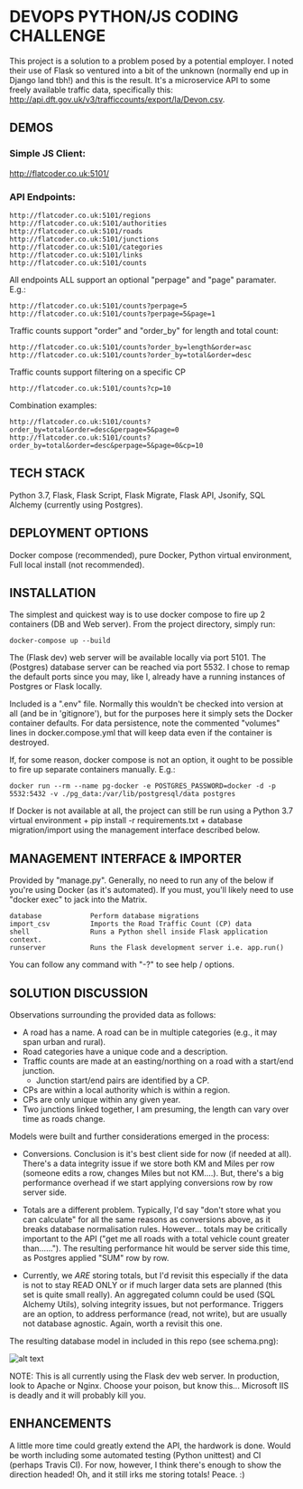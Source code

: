 # DEVOPS PYTHON/JS CODING CHALLENGE

This project is a solution to a problem posed by a potential employer.  I noted their use of Flask so ventured into a bit of the unknown (normally end up in Django land tbh!) and this is the result.  It's a microservice API to some freely available traffic data, specifically this: http://api.dft.gov.uk/v3/trafficcounts/export/la/Devon.csv.

## DEMOS

### Simple JS Client:

http://flatcoder.co.uk:5101/

### API Endpoints:

	http://flatcoder.co.uk:5101/regions
	http://flatcoder.co.uk:5101/authorities
	http://flatcoder.co.uk:5101/roads
	http://flatcoder.co.uk:5101/junctions
	http://flatcoder.co.uk:5101/categories
	http://flatcoder.co.uk:5101/links
	http://flatcoder.co.uk:5101/counts

All endpoints ALL support an optional "perpage" and "page" paramater.  E.g.:

	http://flatcoder.co.uk:5101/counts?perpage=5
	http://flatcoder.co.uk:5101/counts?perpage=5&page=1

Traffic counts support "order" and "order_by" for length and total count:

	http://flatcoder.co.uk:5101/counts?order_by=length&order=asc
	http://flatcoder.co.uk:5101/counts?order_by=total&order=desc

Traffic counts support filtering on a specific CP

	http://flatcoder.co.uk:5101/counts?cp=10

Combination examples:

	http://flatcoder.co.uk:5101/counts?order_by=total&order=desc&perpage=5&page=0
	http://flatcoder.co.uk:5101/counts?order_by=total&order=desc&perpage=5&page=0&cp=10

## TECH STACK

Python 3.7, Flask, Flask Script, Flask Migrate, Flask API, Jsonify, SQL Alchemy (currently using Postgres).

## DEPLOYMENT OPTIONS

Docker compose (recommended), pure Docker, Python virtual environment, Full local install (not recommended).

## INSTALLATION

The simplest and quickest way is to use docker compose to fire up 2 containers (DB and Web server).  From the project directory, simply run:

    docker-compose up --build

The (Flask dev) web server will be available locally via port 5101.  The (Postgres) database server can be reached via port 5532.  I chose to remap the default ports since you may, like I, already have a running instances of Postgres or Flask locally.

Included is a ".env" file.  Normally this wouldn't be checked into version at all (and be in 'gitignore'), but for the purposes here it simply sets the Docker container defaults. For data persistence, note the commented "volumes" lines in docker.compose.yml that will keep data even if the container is destroyed.

If, for some reason, docker compose is not an option, it ought to be possible to fire up separate containers manually.  E.g.:

    docker run --rm --name pg-docker -e POSTGRES_PASSWORD=docker -d -p 5532:5432 -v ./pg_data:/var/lib/postgresql/data postgres

If Docker is not available at all, the project can still be run using a Python 3.7 virtual environment + pip install -r requirements.txt + database migration/import using the management interface described below.

## MANAGEMENT INTERFACE & IMPORTER

Provided by "manage.py".  Generally, no need to run any of the below if you're using Docker (as it's automated).  If you must, you'll likely need to use "docker exec" to jack into the Matrix.

    database            Perform database migrations
    import_csv          Imports the Road Traffic Count (CP) data
    shell               Runs a Python shell inside Flask application context.
    runserver           Runs the Flask development server i.e. app.run()

You can follow any command with "-?" to see help / options.

## SOLUTION DISCUSSION

Observations surrounding the provided data as follows:

- A road has a name. A road can be in multiple categories (e.g., it may span urban and rural).
- Road categories have a unique code and a description.
- Traffic counts are made at an easting/northing on a road with a start/end junction.
	- Junction start/end pairs are identified by a CP.
- CPs are within a local authority which is within a region.
- CPs are only unique within any given year.
- Two junctions linked together, I am presuming, the length can vary over time as roads change.

Models were built and further considerations emerged in the process:

- Conversions. Conclusion is it's best client side for now (if needed at all).  There's a data integrity issue if we store both KM and Miles per row (someone edits a row, changes Miles but not KM....).  But, there's a big performance overhead if we start applying conversions row by row server side.

- Totals are a different problem.  Typically, I'd say "don't store what you can calculate" for all the same reasons as conversions above, as it breaks database normalisation rules.  However... totals may be critically important to the API ("get me all roads with a total vehicle count greater than......").  The resulting performance hit would be server side this time, as Postgres applied "SUM" row by row.

- Currently, we *ARE* storing totals, but I'd revisit this especially if the data is not to stay READ ONLY or if much larger data sets are planned (this set is quite small really).  An aggregated column could be used (SQL Alchemy Utils), solving integrity issues, but not performance.  Triggers are an option, to address performance (read, not write), but are usually not database agnostic.  Again, worth a revisit this one.

The resulting database model in included in this repo (see schema.png):

![alt text](https://github.com/flatcoder/cityscience/raw/master/schema.png "Data Model")

NOTE: This is all currently using the Flask dev web server.  In production, look to Apache or Nginx.  Choose your poison, but know this... Microsoft IIS is deadly and it will probably kill you.

## ENHANCEMENTS

A little more time could greatly extend the API, the hardwork is done.  Would be worth including some automated testing (Python unittest) and CI (perhaps Travis CI).  For now, however, I think there's enough to show the direction headed!  Oh, and it still irks me storing totals!  Peace. :)
